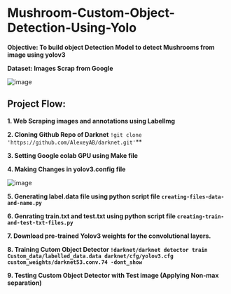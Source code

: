 # Mushroom-Custom-Object-Detection-Using-Yolo

   **Objective: To build object Detection Model to detect Mushrooms from image using yolov3**
   
   **Dataset: Images Scrap from Google**
   
  ![image](https://user-images.githubusercontent.com/90597433/183078264-3fdcccf9-b981-407d-971a-aca767b3ee47.png)

  
## Project Flow:
  **1. Web Scraping images and annotations using LabelImg**
  
  **2. Cloning Github Repo of Darknet**
      `!git clone 'https://github.com/AlexeyAB/darknet.git'`**
      
  **3. Setting Google colab GPU using Make file**
  
  **4. Making Changes in yolov3.config file**
  
  ![image](https://user-images.githubusercontent.com/90597433/183076476-fa24056c-793e-4fbd-8daa-51e7804a3d7e.png)
       
  **5. Generating label.data file using python script file `creating-files-data-and-name.py`**
  
  **6. Genrating train.txt and test.txt using python script file `creating-train-and-test-txt-files.py`**
  
  **7. Download pre-trained Yolov3 weights for the convolutional layers.**
  
  **8. Training Cutom Object Detector `!darknet/darknet detector train Custom_data/labelled_data.data darknet/cfg/yolov3.cfg custom_weights/darknet53.conv.74 -dont_show
`**

  **9. Testing Custom Object Detector with Test image (Applying Non-max separation)**
  
  
